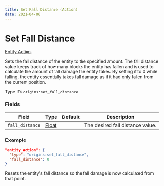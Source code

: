 ```yaml
---
title: Set Fall Distance (Action)
date: 2021-04-06
---
```

# Set Fall Distance

[Entity Action](../entity_actions.md).

Sets the fall distance of the entity to the specified amount. The fall distance value keeps track of how many blocks the entity has fallen and is used to calculate the amount of fall damage the entity takes. By setting it to 0 while falling, the entity essentially takes fall damage as if it had only fallen from the current position.

Type ID: `origins:set_fall_distance`

### Fields

Field  | Type | Default | Description
-------|------|---------|-------------
`fall_distance` | [Float](../data_types/float.md) |  | The desired fall distance value.

### Example
```json
"entity_action": {
  "type": "origins:set_fall_distance",
  "fall_distance": 0
}
```
Resets the entity's fall distance so the fall damage is now calculated from that point.
